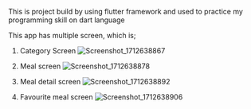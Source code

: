This is project build by using flutter framework and used to practice my programming skill on dart language

This app has multiple screen, which is;
1. Category Screen
![Screenshot_1712638867](https://github.com/Hazrulidham28/meal_application/assets/96154175/72635e6a-458f-480a-a82d-24cef22d9019)

 2. Meal screen
![Screenshot_1712638878](https://github.com/Hazrulidham28/meal_application/assets/96154175/87b2a963-43ea-4555-b31e-e89115fb7c58)

3. Meal detail screen
![Screenshot_1712638892](https://github.com/Hazrulidham28/meal_application/assets/96154175/8c230e01-5be6-4a7b-aed4-c7172e1b9223)

4. Favourite meal screen
![Screenshot_1712638906](https://github.com/Hazrulidham28/meal_application/assets/96154175/6d067fc6-e70c-4f89-88cf-56b378b70a81)


